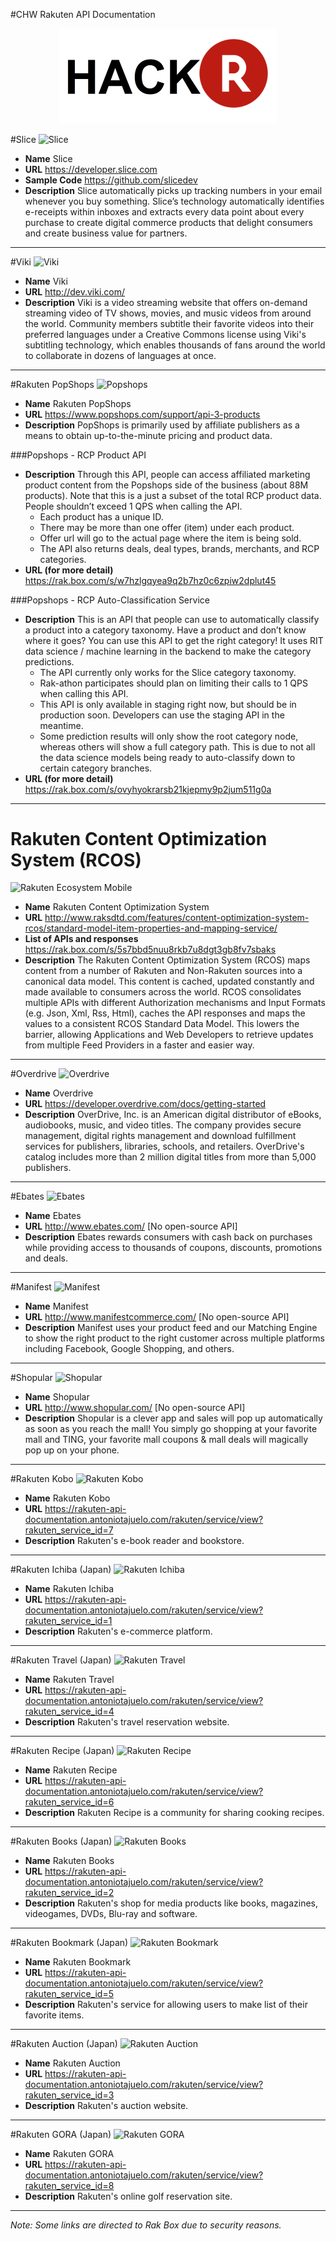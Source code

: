 #CHW Rakuten API Documentation

<p align="center">
  <img src=/images/hackr.png width="350"/>
</p>


#Slice
![Slice](https://raw.githubusercontent.com/marikaklee/chw-rakuten-api/master/images/slice-logo.png)
* **Name** Slice
* **URL** https://developer.slice.com
* **Sample Code** https://github.com/slicedev
* **Description** Slice automatically picks up tracking numbers in your email whenever you buy something. Slice’s technology automatically identifies e-receipts within inboxes and extracts every data point about every purchase to create digital commerce products that delight consumers and create business value for partners.

---

#Viki
![Viki](https://raw.githubusercontent.com/marikaklee/chw-rakuten-api/master/images/viki-logo.png)
* **Name** Viki
* **URL** http://dev.viki.com/
* **Description** Viki is a video streaming website that offers on-demand streaming video of TV shows, movies, and music videos from around the world. Community members subtitle their favorite videos into their preferred languages under a Creative Commons license using Viki's subtitling technology, which enables thousands of fans around the world to collaborate in dozens of languages at once.

---

#Rakuten PopShops
![Popshops](https://raw.githubusercontent.com/marikaklee/chw-rakuten-api/master/images/popshops-logo.png)
* **Name** Rakuten PopShops
* **URL** https://www.popshops.com/support/api-3-products
* **Description** PopShops is primarily used by affiliate publishers as a means to obtain up-to-the-minute pricing and product data.

###Popshops - RCP Product API
* **Description** Through this API, people can access affiliated marketing product content from the Popshops side of the business (about 88M products). Note that this is a just a subset of the total RCP product data. People shouldn’t exceed 1 QPS when calling the API. 
  * Each product has a unique ID.
  * There may be more than one offer (item) under each product.
  * Offer url will go to the actual page where the item is being sold.
  * The API also returns deals, deal types, brands, merchants, and RCP categories.
* **URL (for more detail)** https://rak.box.com/s/w7hzlgqyea9q2b7hz0c6zpiw2dplut45

###Popshops - RCP Auto-Classification Service
* **Description** This is an API that people can use to automatically classify a product into a category taxonomy. Have a product and don’t know where it goes? You can use this API to get the right category! It uses RIT data science / machine learning in the backend to make the category predictions.
  * The API currently only works for the Slice category taxonomy.
  * Rak-athon participates should plan on limiting their calls to 1 QPS when calling this API. 
  * This API is only available in staging right now, but should be in production soon. Developers can use the staging API in the meantime.
  * Some prediction results will only show the root category node, whereas others will show a full category path. This is due to not all the data science models being ready to auto-classify down to certain category branches.
* **URL (for more detail)** https://rak.box.com/s/ovyhyokrarsb21kjepmy9p2jum511g0a

---

# Rakuten Content Optimization System (RCOS) 
![Rakuten Ecosystem Mobile](https://raw.githubusercontent.com/marikaklee/chw-rakuten-api/master/images/rcos-logo.png)
* **Name** Rakuten Content Optimization System
* **URL** http://www.raksdtd.com/features/content-optimization-system-rcos/standard-model-item-properties-and-mapping-service/
* **List of APIs and responses** https://rak.box.com/s/5s7bbd5nuu8rkb7u8dgt3gb8fv7sbaks
* **Description** The Rakuten Content Optimization System (RCOS) maps content from a number of Rakuten and Non-Rakuten sources into a canonical data model. This content is cached, updated constantly and made available to consumers across the world. RCOS consolidates multiple APIs with different Authorization mechanisms and Input Formats (e.g. Json, Xml, Rss, Html), caches the API responses and maps the values to a consistent RCOS Standard Data Model. This lowers the barrier, allowing Applications and Web Developers to retrieve updates from multiple Feed Providers in a faster and easier way.

---

#Overdrive
![Overdrive](https://raw.githubusercontent.com/marikaklee/chw-rakuten-api/master/images/overdrive-logo.png)
* **Name** Overdrive
* **URL** https://developer.overdrive.com/docs/getting-started
* **Description** OverDrive, Inc. is an American digital distributor of eBooks, audiobooks, music, and video titles. The company provides secure management, digital rights management and download fulfillment services for publishers, libraries, schools, and retailers. OverDrive's catalog includes more than 2 million digital titles from more than 5,000 publishers.

---

#Ebates
![Ebates](https://raw.githubusercontent.com/marikaklee/chw-rakuten-api/master/images/ebates-logo.png)
* **Name** Ebates
* **URL** http://www.ebates.com/ [No open-source API]
* **Description** Ebates rewards consumers with cash back on purchases while providing access to thousands of coupons, discounts, promotions and deals.

---

#Manifest 
![Manifest](https://raw.githubusercontent.com/marikaklee/chw-rakuten-api/master/images/manifest-logo.png)
* **Name** Manifest
* **URL** http://www.manifestcommerce.com/ [No open-source API]
* **Description** Manifest uses your product feed and our Matching Engine to show the right product to the right customer across multiple platforms including Facebook, Google Shopping, and others.

---

#Shopular
![Shopular](https://raw.githubusercontent.com/marikaklee/chw-rakuten-api/master/images/shopular-logo.png)
* **Name** Shopular
* **URL** http://www.shopular.com/ [No open-source API]
* **Description** Shopular is a clever app and sales will pop up automatically as soon as you reach the mall! You simply go shopping at your favorite mall and TING, your favorite mall coupons & mall deals will magically pop up on your phone.

---

#Rakuten Kobo
![Rakuten Kobo](https://media.antoniotajuelo.com/rakuten/service/logo/kobo.png)
* **Name** Rakuten Kobo
* **URL** https://rakuten-api-documentation.antoniotajuelo.com/rakuten/service/view?rakuten_service_id=7
* **Description** Rakuten's e-book reader and bookstore.

---

#Rakuten Ichiba (Japan)
![Rakuten Ichiba](https://media.antoniotajuelo.com/rakuten/service/logo/rakuten-ichiba.png)
* **Name** Rakuten Ichiba
* **URL** https://rakuten-api-documentation.antoniotajuelo.com/rakuten/service/view?rakuten_service_id=1
* **Description** Rakuten's e-commerce platform.

---

#Rakuten Travel (Japan)
![Rakuten Travel](https://media.antoniotajuelo.com/rakuten/service/logo/rakuten-travel.png)
* **Name** Rakuten Travel
* **URL** https://rakuten-api-documentation.antoniotajuelo.com/rakuten/service/view?rakuten_service_id=4
* **Description** Rakuten's travel reservation website.

---

#Rakuten Recipe (Japan)
![Rakuten Recipe](https://media.antoniotajuelo.com/rakuten/service/logo/rakuten-recipes.png)
* **Name** Rakuten Recipe
* **URL** https://rakuten-api-documentation.antoniotajuelo.com/rakuten/service/view?rakuten_service_id=6
* **Description** Rakuten Recipe is a community for sharing cooking recipes.

---

#Rakuten Books (Japan)
![Rakuten Books](https://media.antoniotajuelo.com/rakuten/service/logo/rakuten-ichiba.png)
* **Name** Rakuten Books
* **URL** https://rakuten-api-documentation.antoniotajuelo.com/rakuten/service/view?rakuten_service_id=2
* **Description** Rakuten's shop for media products like books, magazines, videogames, DVDs, Blu-ray and software.

---

#Rakuten Bookmark (Japan)
![Rakuten Bookmark](https://media.antoniotajuelo.com/rakuten/service/logo/rakuten-ichiba.png)
* **Name** Rakuten Bookmark
* **URL** https://rakuten-api-documentation.antoniotajuelo.com/rakuten/service/view?rakuten_service_id=5
* **Description** Rakuten's service for allowing users to make list of their favorite items.

---

#Rakuten Auction (Japan)
![Rakuten Auction](https://media.antoniotajuelo.com/rakuten/service/logo/rakuten-auctions.png)
* **Name** Rakuten Auction
* **URL** https://rakuten-api-documentation.antoniotajuelo.com/rakuten/service/view?rakuten_service_id=3
* **Description** Rakuten's auction website.

---

#Rakuten GORA (Japan)
![Rakuten GORA](https://media.antoniotajuelo.com/rakuten/service/logo/rakuten-gora.png)
* **Name** Rakuten GORA
* **URL** https://rakuten-api-documentation.antoniotajuelo.com/rakuten/service/view?rakuten_service_id=8
* **Description** Rakuten's online golf reservation site.

---

_Note: Some links are directed to Rak Box due to security reasons._
